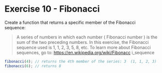 # Exercise 10 - Fibonacci

Create a function that returns a specific member of the Fibonacci sequence:

> A series of numbers in which each number ( Fibonacci number ) is the sum of the two preceding numbers.
> In this exercise, the Fibonacci sequence used is 1, 1, 2, 3, 5, 8, etc.
> To learn more about Fibonacci sequences, go to: https://en.wikipedia.org/wiki/Fibonacc i_sequence

```javascript
fibonacci(4); // returns the 4th member of the series: 3  (1, 1, 2, 3)
fibonacci(6); // returns 8
```
